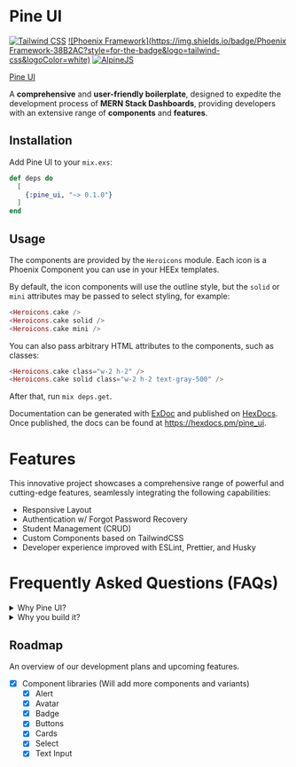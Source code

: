 # Pine UI
[![Tailwind CSS](https://img.shields.io/badge/Tailwind_CSS-38B2AC?style=for-the-badge&logo=tailwind-css&logoColor=white)]()
[![Phoenix Framework](https://img.shields.io/badge/Phoenix Framework-38B2AC?style=for-the-badge&logo=tailwind-css&logoColor=white)]()
[![AlpineJS](https://img.shields.io/badge/AlpineJS-38B2AC?style=for-the-badge&logo=alpinejs-css&logoColor=white)]()

[Pine UI](https://devdojo.com/pines)

A **comprehensive** and **user-friendly boilerplate**, designed to expedite the development process of **MERN Stack Dashboards**, providing developers with an extensive range of **components** and **features**.

## Installation

Add Pine UI to your `mix.exs`:

```elixir
def deps do
  [
    {:pine_ui, "~> 0.1.0"}
  ]
end
```

## Usage

The components are provided by the `Heroicons` module. Each icon is a Phoenix Component you can use in your HEEx templates.

By default, the icon components will use the outline style, but the `solid` or
`mini` attributes may be passed to select styling, for example:

```eex
<Heroicons.cake />
<Heroicons.cake solid />
<Heroicons.cake mini />
```

You can also pass arbitrary HTML attributes to the components, such as classes:

 ```eex
<Heroicons.cake class="w-2 h-2" />
<Heroicons.cake solid class="w-2 h-2 text-gray-500" />
```

After that, run `mix deps.get`.

Documentation can be generated with [ExDoc](https://github.com/elixir-lang/ex_doc)
and published on [HexDocs](https://hexdocs.pm). Once published, the docs can
be found at <https://hexdocs.pm/pine_ui>.

# Features
This innovative project showcases a comprehensive range of powerful and cutting-edge features, seamlessly integrating the following capabilities:

 - Responsive Layout
 - Authentication w/ Forgot Password Recovery
 - Student Management (CRUD)
 - Custom Components based on TailwindCSS
 - Developer experience improved with ESLint, Prettier, and Husky

# Frequently Asked Questions (FAQs)
<details>
  <summary>Why Pine UI?</summary>
  
 It leverages the strength of Vite and Express.js, along with TypeScript, to build an impressive MERN Stack project. It encompasses essential features such as seamless authentication, forgot password retrieval, and CRUD functionality. The project also enhances the developer experience by incorporating ESLint, Prettier, and Husky, ensuring code quality and consistency. Additionally, it boasts customized components based on Tailwind CSS and a responsive layout for a visually appealing and user-friendly interface.
</details>

<details>
  <summary>Why you build it?</summary>
   
   I created this project not only for personal use but also to benefit co-developers by significantly speeding up the development process. By utilizing the power of Vite and Express.js, along with TypeScript, ESLint, Prettier, and Husky, the project aims to enhance collaboration and streamline development, ultimately saving time and effort for everyone involved.
</details>

## Roadmap
An overview of our development plans and upcoming features.

 - [X] Component libraries (Will add more components and variants)
   - [X] Alert
   - [X] Avatar
   - [X] Badge
   - [X] Buttons
   - [X] Cards
   - [X] Select
   - [X] Text Input   